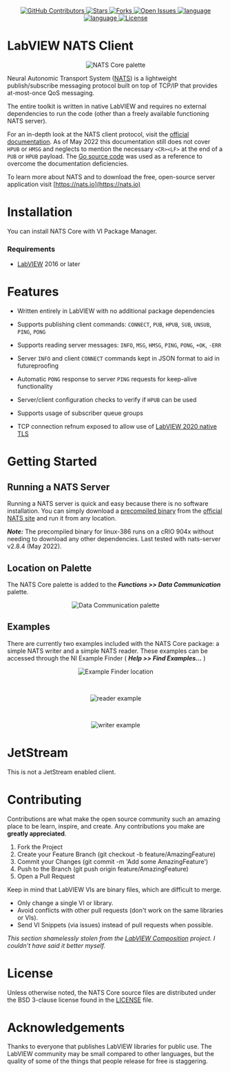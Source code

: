 <div id="top"></div>

<p align="center">
<a href="https://github.com/drew-herron/nats.lv/graphs/contributors">
    <img src="https://img.shields.io/github/contributors/drew-herron/nats.lv.svg?style=flat-square" alt="GitHub Contributors" />
</a>
<a href="https://github.com/drew-herron/nats.lv/stargazers">
    <img src="https://img.shields.io/github/stars/drew-herron/nats.lv.svg?style=flat-square" alt="Stars" />
</a>
<a href="https://github.com/drew-herron/nats.lv/network/members">
    <img src="https://img.shields.io/github/forks/drew-herron/nats.lv.svg?style=flat-square" alt="Forks" />
</a>
<a href="https://github.com/drew-herron/nats.lv/issues">
    <img src="https://img.shields.io/github/issues-raw/drew-herron/nats.lv.svg?style=flat-square" alt="Open Issues" />
</a>
<a href="https://ni.com/labview">
    <img src="https://img.shields.io/badge/language-gray?&style=flat-square" alt="language" /><img src="https://img.shields.io/badge/LabVIEW%202016-FFDB00?style=flat-square" alt="language" />
</a>
<a href="https://github.com/drew-herron/nats.lv/blob/main/LICENSE">
    <img src="https://img.shields.io/github/license/drew-herron/nats.lv?style=flat-square" alt="License" />
</a>
</p>


# LabVIEW NATS Client

<p align="center">
  <img src="https://github.com/drew-herron/nats.lv/raw/gh-pages/images/nats_core_palette.png" alt="NATS Core palette" style="max-width: 100%;><br clear="left"/>
</p>

Neural Autonomic Transport System ([NATS](https://nats.io)) is a lightweight publish/subscribe messaging protocol built on top of TCP/IP that provides at-most-once QoS messaging.

The entire toolkit is written in native LabVIEW and requires no external dependencies to run the code (other than a freely available functioning NATS server).

For an in-depth look at the NATS client protocol, visit the [official documentation](https://docs.nats.io/reference/reference-protocols/nats-protocol). As of May 2022 this documentation still does not cover `HPUB` or `HMSG` and neglects to mention the necessary `<CR><LF>` at the end of a `PUB` or `HPUB` payload. The [Go source code](https://github.com/nats-io/nats.go) was used as a reference to overcome the documentation deficiencies.

To learn more about NATS and to download the free, open-source server application visit [https://nats.io](https://nats.io)

# Installation

You can install NATS Core with VI Package Manager. 

### Requirements
- [LabVIEW](https://www.ni.com/labview) 2016 or later

# Features

  - Written entirely in LabVIEW with no additional package dependencies

  - Supports publishing client commands: `CONNECT`, `PUB`, `HPUB`, `SUB`, `UNSUB`, `PING`, `PONG`

  - Supports reading server messages: `INFO`, `MSG`, `HMSG`, `PING`, `PONG`, `+OK`, `-ERR`

  - Server `INFO` and client `CONNECT` commands kept in JSON format to aid in futureproofing

  - Automatic `PONG` response to server `PING` requests for keep-alive functionality

  - Server/client configuration checks to verify if `HPUB` can be used

  - Supports usage of subscriber queue groups

  - TCP connection refnum exposed to allow use of [LabVIEW 2020 native TLS](https://labviewwiki.org/wiki/VIWeek_2020/Using_the_new_TLS/SSL_functions_in_LabVIEW_2020)

# Getting Started

## Running a NATS Server
Running a NATS server is quick and easy because there is no software installation. You can simply download a [precompiled binary](https://github.com/nats-io/nats-server/releases/latest) from the [official NATS site](https://nats.io/download/) and run it from any location.

***Note:*** The precompiled binary for linux-386 runs on a cRIO 904x without needing to download any other dependencies. Last tested with nats-server v2.8.4 (May 2022).

## Location on Palette

The NATS Core palette is added to the ***Functions >> Data Communication*** palette.

<p align="center">
  <img src="https://github.com/drew-herron/nats.lv/raw/gh-pages/images/data_communication_palette.png" alt="Data Communication palette" style="max-width: 100%;><br clear="left"/>
</p>

## Examples
There are currently two examples included with the NATS Core package: a simple NATS writer and a simple NATS reader. These examples can be accessed through the NI Example Finder ( ***Help >> Find Examples...*** )

<p align="center">
  <img src="https://github.com/drew-herron/nats.lv/raw/gh-pages/images/examples_location.png" alt="Example Finder location" style="max-width: 100%;><br clear="left"/>
</p>
<br>
<p align="center">
  <img src="https://github.com/drew-herron/nats.lv/raw/gh-pages/images/simple_reader_example.png" alt="reader example" style="max-width: 100%;><br clear="left"/>
</p>
<br>
<p align="center">
  <img src="https://github.com/drew-herron/nats.lv/raw/gh-pages/images/simple_writer_example.png" alt="writer example" style="max-width: 100%;><br clear="left"/>
</p>


# JetStream

This is not a JetStream enabled client.

# Contributing

Contributions are what make the open source community such an amazing place to be learn, inspire, and create. Any contributions you make are **greatly appreciated**.

1. Fork the Project
2. Create your Feature Branch (git checkout -b feature/AmazingFeature)
3. Commit your Changes (git commit -m 'Add some AmazingFeature')
4. Push to the Branch (git push origin feature/AmazingFeature)
5. Open a Pull Request

Keep in mind that LabVIEW VIs are binary files, which are difficult to merge.

- Only change a single VI or library.
- Avoid conflicts with other pull requests (don't work on the same libraries or VIs).
- Send VI Snippets (via issues) instead of pull requests when possible.

*This section shamelessly stolen from the [LabVIEW Composition](https://github.com/LogMANOriginal/LabVIEW-Composition) project. I couldn't have said it better myself.*

# License

Unless otherwise noted, the NATS Core source files are distributed under the BSD 3-clause license found in the [LICENSE](https://github.com/drew-herron/nats.lv/blob/main/LICENSE) file.

# Acknowledgements

Thanks to everyone that publishes LabVIEW libraries for public use. The LabVIEW community may be small compared to other languages, but the quality of some of the things that people release for free is staggering.
